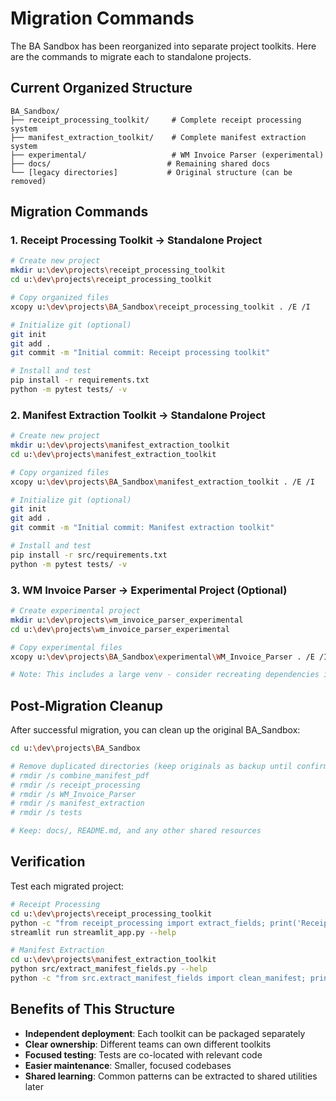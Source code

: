 # Migration Commands

The BA Sandbox has been reorganized into separate project toolkits. Here are the commands to migrate each to standalone projects.

## Current Organized Structure

```
BA_Sandbox/
├── receipt_processing_toolkit/     # Complete receipt processing system
├── manifest_extraction_toolkit/    # Complete manifest extraction system  
├── experimental/                   # WM Invoice Parser (experimental)
├── docs/                          # Remaining shared docs
└── [legacy directories]           # Original structure (can be removed)
```

## Migration Commands

### 1. Receipt Processing Toolkit → Standalone Project

```bash
# Create new project
mkdir u:\dev\projects\receipt_processing_toolkit
cd u:\dev\projects\receipt_processing_toolkit

# Copy organized files
xcopy u:\dev\projects\BA_Sandbox\receipt_processing_toolkit . /E /I

# Initialize git (optional)
git init
git add .
git commit -m "Initial commit: Receipt processing toolkit"

# Install and test
pip install -r requirements.txt
python -m pytest tests/ -v
```

### 2. Manifest Extraction Toolkit → Standalone Project

```bash
# Create new project  
mkdir u:\dev\projects\manifest_extraction_toolkit
cd u:\dev\projects\manifest_extraction_toolkit

# Copy organized files
xcopy u:\dev\projects\BA_Sandbox\manifest_extraction_toolkit . /E /I

# Initialize git (optional)
git init
git add .
git commit -m "Initial commit: Manifest extraction toolkit"

# Install and test
pip install -r src/requirements.txt
python -m pytest tests/ -v
```

### 3. WM Invoice Parser → Experimental Project (Optional)

```bash
# Create experimental project
mkdir u:\dev\projects\wm_invoice_parser_experimental
cd u:\dev\projects\wm_invoice_parser_experimental

# Copy experimental files
xcopy u:\dev\projects\BA_Sandbox\experimental\WM_Invoice_Parser . /E /I

# Note: This includes a large venv - consider recreating dependencies instead
```

## Post-Migration Cleanup

After successful migration, you can clean up the original BA_Sandbox:

```bash
cd u:\dev\projects\BA_Sandbox

# Remove duplicated directories (keep originals as backup until confirmed)
# rmdir /s combine_manifest_pdf
# rmdir /s receipt_processing  
# rmdir /s WM_Invoice_Parser
# rmdir /s manifest_extraction
# rmdir /s tests

# Keep: docs/, README.md, and any other shared resources
```

## Verification

Test each migrated project:

```bash
# Receipt Processing
cd u:\dev\projects\receipt_processing_toolkit
python -c "from receipt_processing import extract_fields; print('Receipt processing OK')"
streamlit run streamlit_app.py --help

# Manifest Extraction  
cd u:\dev\projects\manifest_extraction_toolkit
python src/extract_manifest_fields.py --help
python -c "from src.extract_manifest_fields import clean_manifest; print('Manifest extraction OK')"
```

## Benefits of This Structure

- **Independent deployment**: Each toolkit can be packaged separately
- **Clear ownership**: Different teams can own different toolkits  
- **Focused testing**: Tests are co-located with relevant code
- **Easier maintenance**: Smaller, focused codebases
- **Shared learning**: Common patterns can be extracted to shared utilities later